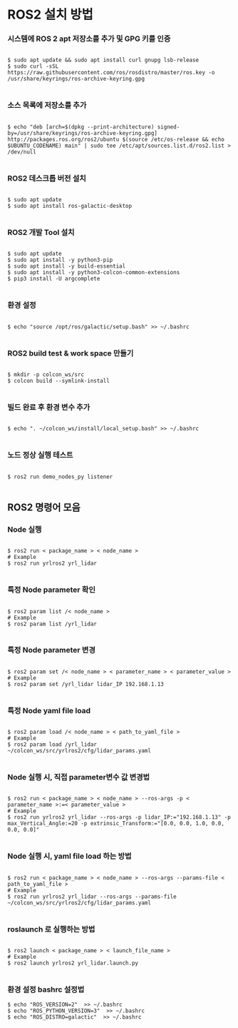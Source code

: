 ROS2 설치 방법
=============

### 시스템에 ROS 2 apt 저장소를 추가 및 GPG 키를 인증
<pre>
<code>
$ sudo apt update && sudo apt install curl gnupg lsb-release
$ sudo curl -sSL https://raw.githubusercontent.com/ros/rosdistro/master/ros.key -o /usr/share/keyrings/ros-archive-keyring.gpg
</code>
</pre>
### 소스 목록에 저장소를 추가
<pre>
<code>
$ echo "deb [arch=$(dpkg --print-architecture) signed-by=/usr/share/keyrings/ros-archive-keyring.gpg] http://packages.ros.org/ros2/ubuntu $(source /etc/os-release && echo $UBUNTU_CODENAME) main" | sudo tee /etc/apt/sources.list.d/ros2.list > /dev/null
</code>
</pre>
### ROS2 데스크톱 버전 설치
<pre>
<code>
$ sudo apt update
$ sudo apt install ros-galactic-desktop
</code>
</pre>
### ROS2 개발 Tool 설치
<pre>
<code>
$ sudo apt update
$ sudo apt install -y python3-pip
$ sudo apt install -y build-essential
$ sudo apt install -y python3-colcon-common-extensions
$ pip3 install -U argcomplete
</code>
</pre>
### 환경 설정
<pre>
<code>
$ echo "source /opt/ros/galactic/setup.bash" >> ~/.bashrc
</code>
</pre>
### ROS2 build test & work space 만들기
<pre>
<code>
$ mkdir -p colcon_ws/src
$ colcon build --symlink-install
</code>
</pre>
### 빌드 완료 후 환경 변수 추가
<pre>
<code>
$ echo ". ~/colcon_ws/install/local_setup.bash" >> ~/.bashrc
</code>
</pre>
### 노드 정상 실행 테스트
<pre>
<code>
$ ros2 run demo_nodes_py listener
</code>
</pre>
## ROS2 명령어 모음
### Node 실행
<pre>
<code>
$ ros2 run < package_name > < node_name >
# Example
$ ros2 run yrlros2 yrl_lidar
</code>
</pre>
### 특정 Node parameter 확인
<pre>
<code>
$ ros2 param list /< node_name >
# Example
$ ros2 param list /yrl_lidar
</code>
</pre>
### 특정 Node parameter 변경
<pre>
<code>
$ ros2 param set /< node_name > < parameter_name > < parameter_value >
# Example
$ ros2 param set /yrl_lidar lidar_IP 192.168.1.13
</code>
</pre>
### 특정 Node yaml file load
<pre>
<code>
$ ros2 param load /< node_name > < path_to_yaml_file >
# Example
$ ros2 param load /yrl_lidar ~/colcon_ws/src/yrlros2/cfg/lidar_params.yaml
</code>
</pre>
### Node 실행 시, 직접 parameter변수 값 변경법
<pre>
<code>
$ ros2 run < package_name > < node_name > --ros-args -p < parameter_name >:=< parameter_value >
# Example
$ ros2 run yrlros2 yrl_lidar --ros-args -p lidar_IP:="192.168.1.13" -p max_Vertical_Angle:=20 -p extrinsic_Transform:="[0.0, 0.0, 1.0, 0.0, 0.0, 0.0]"
</code>
</pre>
### Node 실행 시, yaml file load 하는 방법
<pre>
<code>
$ ros2 run < package_name > < node_name > --ros-args --params-file < path_to_yaml_file >
# Example
$ ros2 run yrlros2 yrl_lidar --ros-args --params-file ~/colcon_ws/src/yrlros2/cfg/lidar_params.yaml
</code>
</pre>

### roslaunch 로 실행하는 방법
<pre>
<code>
$ ros2 launch < package_name > < launch_file_name >
# Example
$ ros2 launch yrlros2 yrl_lidar.launch.py
</code>
</pre>

### 환경 설정 bashrc 설정법
```
$ echo "ROS_VERSION=2"  >> ~/.bashrc
$ echo "ROS_PYTHON_VERSION=3"  >> ~/.bashrc
$ echo "ROS_DISTRO=galactic"  >> ~/.bashrc
```
